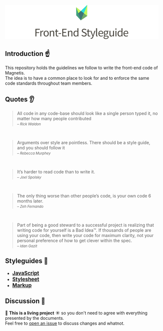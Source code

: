 ![logo](logo.png)

## Introduction :point_up:

This repository holds the guidelines we follow to write the front-end code of Magnetis.  
The idea is to have a common place to look for and to enforce the same code standards throughout team members.

## Quotes :ear:

>All code in any code-base should look like a single person typed it, no matter how many people contributed  
><small>– _Rick Waldon_</small>

&nbsp;

>Arguments over style are pointless. There should be a style guide, and you should follow it  
><small>– _Rebecca Murphey_</small>

&nbsp;

>It’s harder to read code than to write it.  
><small>– _Joel Spolsky_</small>

&nbsp;

>The only thing worse than other people’s code, is your own code 6 months later.  
><small>– _Zeh Fernando_</small>

&nbsp;

>Part of being a good steward to a successful project is realizing that writing code for yourself is a Bad Idea™. If thousands of people are using your code, then write your code for maximum clarity, not your personal preference of how to get clever within the spec.  
><small>– _Idan Gazit_</small>

## Styleguides :open_file_folder:

* <big>**[JavaScript](/JavaScript.md)**</big>
* <big>**[Stylesheet](/Stylesheet.md)**</big>
* <big>**[Markup](/Markup.md)**</big>

## Discussion :busts_in_silhouette:

:deciduous_tree: **This is a living project** :sunny: so you don't need to agree with everything presented by the documents.  
Feel free to [open an issue](../../issues) to discuss changes and whatnot.